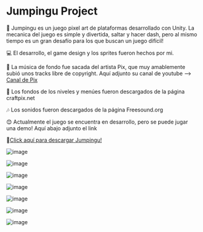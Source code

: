 # Jumpingu Project
:penguin:  Jumpingu es un juego pixel art de plataformas desarrollado con Unity.
  La mecanica del juego es simple y divertida, saltar y hacer dash, pero al mismo tiempo es un gran desafío para los que buscan un juego difícil!

:computer: El desarrollo, el game design y los sprites fueron hechos por mi.

:musical_note: La música de fondo fue sacada del artista Pix, que muy amablemente subió unos tracks libre de copyright. 
Aquí adjunto su canal de youtube --> <a href="https://www.youtube.com/channel/UCr3D54lk90oa-ZN9-a1mv1Q">Canal de Pix</a>

:sunflower: Los fondos de los niveles y menúes fueron descargados de la página craftpix.net

:notes: Los sonidos fueron descargados de la página Freesound.org

:blush: Actualmente el juego se encuentra en desarrollo, pero se puede jugar una demo!
Aquí abajo adjunto el link

:link:<a href="https://mega.nz/file/hZJ2gbIY#j6-zJl6df6WyB5bDDESVnuDPdShRt76exJyXsp7VsqM">Click aquí para descargar Jumpingu!</a>


![image](https://user-images.githubusercontent.com/42523128/155060329-c6af8fb6-31f5-4dcf-adf4-5c540a228745.png)

![image](https://user-images.githubusercontent.com/42523128/155060401-aa15602a-dbe6-4288-a874-6b73fd2ffe78.png)

![image](https://user-images.githubusercontent.com/42523128/155060580-4992bb9d-0f0d-4912-835e-f12f2dc4eeb3.png)

![image](https://user-images.githubusercontent.com/42523128/155060815-add36b4a-dd09-464d-abeb-c07790239c91.png)

![image](https://user-images.githubusercontent.com/42523128/155060960-00360592-7d39-42d3-aef9-ee728d60df5f.png)

![image](https://user-images.githubusercontent.com/42523128/155061072-6f7936d8-48b6-421c-80a0-3a915b7a5fd0.png)

![image](https://user-images.githubusercontent.com/42523128/155061285-1a0293e9-970c-4a24-be05-8d2898eef770.png)
